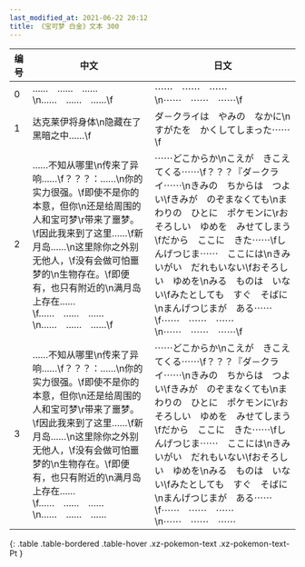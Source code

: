 ```yaml
---
last_modified_at: 2021-06-22 20:12
title: 《宝可梦 白金》文本 300
---
```

| 编号 | 中文 | 日文 |
| ---- | ---- | ---- |
| 0 | ……　……　……\n……　……　……\f | ⋯⋯　⋯⋯　⋯⋯\n⋯⋯　⋯⋯　⋯⋯\f |
| 1 | 达克莱伊将身体\n隐藏在了黑暗之中……\f | ダ－クライは　やみの　なかに\nすがたを　かくしてしまった⋯⋯\f |
| 2 | ……不知从哪里\n传来了异响……\f？？？：……\n你的实力很强。\f即使不是你的本意，但你\n还是给周围的人和宝可梦\r带来了噩梦。\f因此我来到了这里……\f新月岛……\n这里除你之外别无他人，\f没有会做可怕噩梦的\n生物存在。\f即便有，也只有附近的\n满月岛上存在……\f……　……　……\n……　……　……\f | ⋯⋯どこからか\nこえが　きこえてくる⋯⋯\f？？？『ダ－クライ⋯⋯\nきみの　ちからは　つよい\fきみが　のぞまなくても\nまわりの　ひとに　ポケモンに\rおそろしい　ゆめを　みせてしまう\fだから　ここに　きた⋯⋯\fしんげつじま⋯⋯　ここには\nきみいがい　だれもいない\fおそろしい　ゆめを\nみる　ものは　いない\fみたとしても　すぐ　そばに\nまんげつじまが　ある⋯⋯\f⋯⋯　⋯⋯　⋯⋯\n⋯⋯　⋯⋯　⋯⋯\f |
| 3 | ……不知从哪里\n传来了异响……\f？？？：……\n你的实力很强。\f即使不是你的本意，但你\n还是给周围的人和宝可梦\r带来了噩梦。\f因此我来到了这里……\f新月岛……\n这里除你之外别无他人，\f没有会做可怕噩梦的\n生物存在。\f即便有，也只有附近的\n满月岛上存在……\f……　……　……\n……　……　…… | ⋯⋯どこからか\nこえが　きこえてくる⋯⋯\f？？？『ダ－クライ⋯⋯\nきみの　ちからは　つよい\fきみが　のぞまなくても\nまわりの　ひとに　ポケモンに\rおそろしい　ゆめを　みせてしまう\fだから　ここに　きた⋯⋯\fしんげつじま⋯⋯　ここには\nきみいがい　だれもいない\fおそろしい　ゆめを\nみる　ものは　いない\fみたとしても　すぐ　そばに\nまんげつじまが　ある⋯⋯\f⋯⋯　⋯⋯　⋯⋯\n⋯⋯　⋯⋯　⋯⋯ |
{: .table .table-bordered .table-hover .xz-pokemon-text .xz-pokemon-text-Pt }